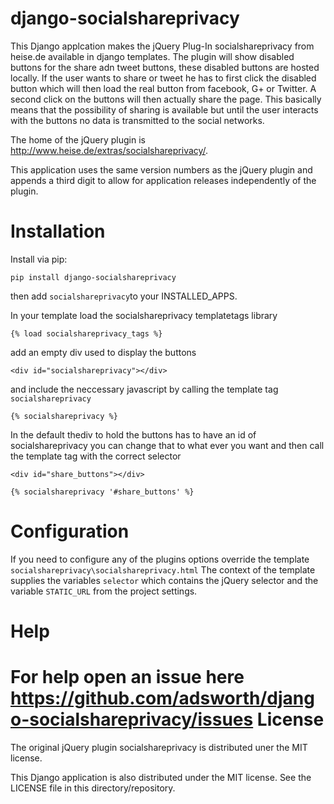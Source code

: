 django-socialshareprivacy
=========================

This Django applcation makes the jQuery Plug-In socialshareprivacy from heise.de available in django templates.
The plugin will show disabled buttons for the share adn tweet buttons, these disabled buttons are hosted locally. If the user wants to share or tweet he has to first click the disabled button which will then load the real button from facebook, G+ or Twitter. A second click on the buttons will then actually share the page. This basically means that the possibility of sharing is available but until the user interacts with the buttons no data is transmitted to the social networks.

The home of the jQuery plugin is http://www.heise.de/extras/socialshareprivacy/.

This application uses the same version numbers as the jQuery plugin and appends a third digit to allow for application releases independently of the plugin.

Installation
============

Install via pip:

    pip install django-socialshareprivacy

then add `socialshareprivacy`to your INSTALLED_APPS.

In your template load the socialshareprivacy templatetags library

    {% load socialshareprivacy_tags %}

add an empty div used to display the buttons

    <div id="socialshareprivacy"></div>

and include the neccessary javascript by calling the template tag `socialshareprivacy` 

    {% socialshareprivacy %}


In the default thediv to hold the buttons has to have an id of socialshareprivacy you can change 
that to what ever you want and then call the template tag with the correct selector

    <div id="share_buttons"></div>

    {% socialshareprivacy '#share_buttons' %}
    

Configuration
=============

If you need to configure any of the plugins options override the template `socialshareprivacy\socialshareprivacy.html`
The context of the template supplies the variables `selector` which contains the jQuery selector and 
the variable `STATIC_URL` from the project settings.

Help
====
For help open an issue here https://github.com/adsworth/django-socialshareprivacy/issues
License
=======
The original jQuery plugin socialshareprivacy is distributed uner the MIT license.

This Django application is also distributed under the MIT license. See the LICENSE file in this directory/repository.
